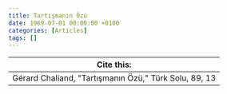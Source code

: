 ```yaml
---
title: Tartışmanın Özü
date: 1969-07-01 00:00:00 +0100
categories: [Articles]
tags: []
---
```




| Cite this:   |
|--------|
| Gérard Chaliand, "Tartışmanın Özü," Türk Solu, 89, 13 

